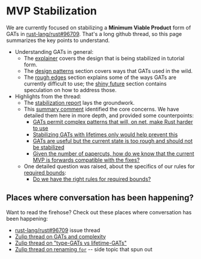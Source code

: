 # MVP Stabilization

We are currently focused on stabilizing a **Minimum Viable Product** form of GATs in [rust-lang/rust#96709]. That's a long github thread, so this page summarizes the key points to understand.

* Understanding GATs in general:
    * The [explainer](./explainer.md) covers the design that is being stabilized in tutorial form.
    * The [design patterns](./design_patterns.md) section covers ways that GATs used in the wild.
    * The [rough edges](./explainer/rough_edges.md) section explains some of the ways GATs are currently difficult to use; the [shiny future](./shiny_future.md) section contains speculation on how to address those.
* Highlights from the thread:
    * The [stabilization report](https://github.com/rust-lang/rust/pull/96709#issue-1225460272) lays the groundwork.
    * This [summary comment](https://github.com/rust-lang/rust/pull/96709#issuecomment-1129311660) identified the core concerns. We have detailed them here in more depth, and provided some counterpoints:
        * [GATs permit complex patterns that will, on net, make Rust harder to use](./mvp/concern-too-complex.md)
        * [Stabilizing GATs with lifetimes only would help prevent this](./mvp/concern-lifetimes-only.md)
        * [GATs are useful but the current state is too rough and should not be stabilized](./mvp/concern-too-rough.md)
        * [Given the number of papercuts, how do we know that the current MVP is forwards compatible with the fixes?](./mvp/concern-backcompat.md)
    * One detailed question was raised, about the specifics of our rules for [required bounds](explainer/required_bounds.md):
        * [Do we have the right rules for required bounds?](./mvp/concern-right-rules-for-required-bounds.md)
    
[rust-lang/rust#96709]: https://github.com/rust-lang/rust/pull/96709
[rust-lang/rust#96709]: https://github.com/rust-lang/rust/pull/96709



## Places where conversation has been happening?

Want to read the firehose? Check out these places where conversation has been happening:

* [rust-lang/rust#96709][] issue thread
* [Zulip thread on GATs and complexity](https://rust-lang.zulipchat.com/#narrow/stream/213817-t-lang/topic/GATs.20and.20complexity)
* [Zulip thread on "type-GATs vs lifetime-GATs"](https://rust-lang.zulipchat.com/#narrow/stream/213817-t-lang/topic/type-GATs.20vs.20lifetime-GATs.20.5Bfrom.20GATs.20and.20complexity.5D)
* [Zulip thread on renaming `for`](https://rust-lang.zulipchat.com/#narrow/stream/213817-t-lang/topic/renaming.20.02klzzwxh.3A0000.03) -- side topic that spun out